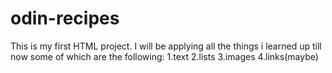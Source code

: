 # odin-recipes
This is my first HTML project.
I will be applying all the things i learned up till now some of which are the following:
1.text
2.lists
3.images
4.links(maybe)